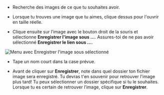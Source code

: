 - Recherche des images de ce que tu souhaites avoir.

- Lorsque tu trouves une image que tu aimes, clique dessus pour l'ouvrir en taille réelle.

- Clique ensuite sur l’image avec le bouton droit de la souris et sélectionne **Enregistrer l'image sous ...**. Assures-toi de ne pas avoir sélectionné **Enregistrer le lien sous ...**.

![Menu avec Enregistrer l'image sous sélectionné](images/save.png)

- Tape un nom court dans la case prévue.

- Avant de cliquer sur **Enregistrer**, note dans quel dossier ton fichier image sera enregistré. Tu devras t'en souvenir pour retrouver l'image plus tard! Tu peux sélectionner un dossier spécifique si tu le souhaites. Lorsque tu es certain de retrouver l’image, clique sur **Enregistrer**.